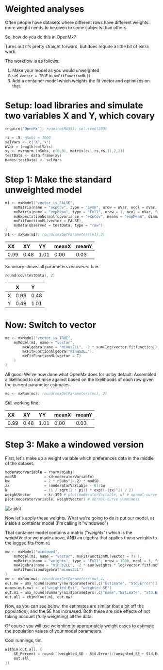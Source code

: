 # Weighted analyses
Often people have datasets where different rows have different weights: more weight needs to be given to some subjects than others.

So, how do you do this in OpenMx?

Turns out it's pretty straight forward, but does require a little bit of extra work. 

The workflow is as follows:

1. Make your model as you would unweighted
2. set `vector = TRUE` in `mxFitFunctionML()`
3. Add a container model which weights the fit vector and optimizes on that.

# Setup: load libraries and simulate two variables X and Y, which covary

```S
require("OpenMx"); require(MASS); set.seed(200)

rs = .5; nSubs = 1000
selVars <- c('X','Y')
nVar = length(selVars)
xy <- mvrnorm (nSubs, c(0,0), matrix(c(1,rs,rs,1),2,2))
testData <- data.frame(xy) 
names(testData) <- selVars

```
# Step 1: Make the standard unweighted model
```S
m1 <- mxModel("vector_is_FALSE", 
	mxMatrix(name = "expCov", type = "Symm", nrow = nVar, ncol = nVar, free = T, labels = c("XX","XY","YY"), values = var(testData)),
	mxMatrix(name = "expMean", type = "Full", nrow = 1, ncol = nVar, free = T, labels = c("meanX","meanY"), values = 0, ubound=1),
	mxExpectationNormal(covariance = "expCov", means = "expMean", dimnames = selVars),
	mxFitFunctionML(vector = FALSE),
	mxData(observed = testData, type = "raw")
)
m1 <- mxRun(m1); round(omxGetParameters(m1),2)
```

| XX   | XY   | YY   | meanX | meanY |
|:-----|:-----|:-----|:------|:------|
| 0.99 | 0.48 | 1.01 | 0.00  | 0.03  |

Summary shows all parameters recovered fine.

```S
round(cov(testData), 2)
```

|   | X    | Y    |
|:--|:-----|:-----|
| X | 0.99 | 0.48 |
| Y | 0.48 | 1.01 |

# Now: Switch to vector

```S
mc <- mxModel("vector_is_TRUE", 
	mxModel(m1, name = "vector",
		mxAlgebra(name = "minus2LL", -2 * sum(log(vector.fitfunction)) ),
		mxFitFunctionAlgebra("minus2LL"),
		mxFitFunctionML(vector = T)
	)
)

```

All good! We've now done what OpenMx does for us by default: Assembled a likelihood to optimise against based on the likelihoods of each row given the current parameter estimates.

```S
mc <- mxRun(mc); round(omxGetParameters(mc), 2)
```

Still working fine:

| XX   | XY   | YY   | meanX | meanY |
|:-----|:-----|:-----|:------|:------|
| 0.99 | 0.48 | 1.01 | 0.00  | 0.03  |


# Step 3: Make a windowed version

First, let's make up a weight variable which preferences data in the middle of the dataset.

```S
moderatorVariable = rnorm(nSubs)
modSD             = sd(moderatorVariable)
bw                = 2 * nSubs^(-.2) * modSD
zx                = (moderatorVariable - 0)/bw
k                 = (1 / sqrt(2 * pi)) * exp((-(zx)^2) / 2)
weightVector      = k/.399 # plot(moderatorVariable, w) # normal-curve yumminess
plot(moderatorVariable, weightVector) # normal-curve yumminess

```

![a plot](/umx/developer/examples/weighting/normal_window.png "Normal weight window over the data")

Now let's apply these weights. What we're going to do is put our model, `m1` inside a container model (I'm calling it "windowed")

That container model contains a matrix ("*weights*") which is the weightVector we made above, AND an algebra that applies those weights to the logged fits from `m1`

```S
mw <- mxModel("windowed",
	mxModel(m1, name = "vector", mxFitFunctionML(vector = T) ),
	mxMatrix(name = "weights", type = "Full", nrow = 1000, ncol = 1, free = F, values = weightVector),
	mxAlgebra(name = "minus2LL", -2 * sum(weights * log(vector.fitfunction)) ),
	mxFitFunctionAlgebra("minus2LL")
)
mw <- mxRun(mw); round(omxGetParameters(mw),4)
out.mw = umx_round(summary(mw)$parameters[,c("Estimate", "Std.Error")],3, coerce = F)
names(out.mw) <- c("weighted_Est", "weighted_SE")
out.m1 = umx_round(summary(m1)$parameters[,c("name","Estimate", "Std.Error")],3, coerce = F)
out.all = cbind(out.m1, out.mw)
```
Now, as you can see below, the estimates are similar (but a bit off the population), and the SE has increased. Both these are side effects of not taking account (fully weighting) all the data.

Of course you will use weighting to appropriately weight cases to estimate the population values of your model parameters.

Cool runnings,
tim

```S
within(out.all, {
	SE_Percent = round(((weighted_SE - Std.Error)/(weighted_SE + Std.Error)),2)
	out.all
})
```